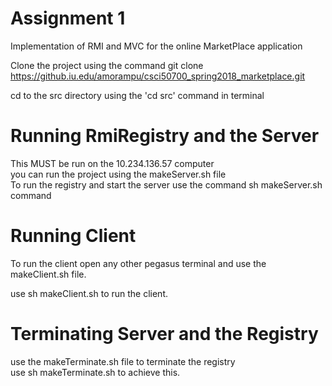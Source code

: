 # Assignment 1  
Implementation of RMI and MVC for the online MarketPlace application  

Clone the project using the command git clone https://github.iu.edu/amorampu/csci50700_spring2018_marketplace.git  

cd to the src directory using the 'cd src' command in terminal  

# Running RmiRegistry and the Server
This MUST be run on the 10.234.136.57 computer    
you can run the project using the makeServer.sh file  
To run the registry and start the server use the command sh makeServer.sh command

# Running Client

To run the client open any other pegasus terminal and use the makeClient.sh file.  

use sh makeClient.sh to run the client.  

# Terminating Server and the Registry
use the makeTerminate.sh file to terminate the registry  
use sh makeTerminate.sh to achieve this.  
